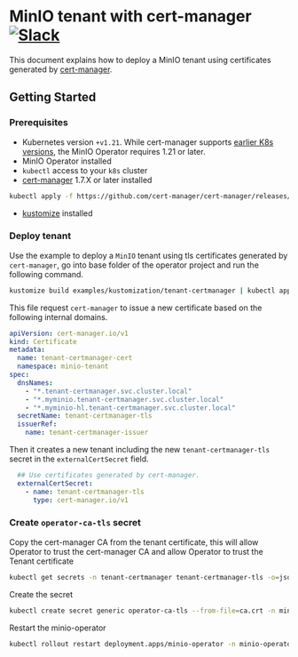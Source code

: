 # MinIO tenant with cert-manager [![Slack](https://slack.min.io/slack?type=svg)](https://slack.min.io)

This document explains how to deploy a MinIO tenant using certificates generated
by [cert-manager](https://cert-manager.io/).

## Getting Started

### Prerequisites

- Kubernetes version `+v1.21`. While cert-manager
  supports [earlier K8s versions](https://cert-manager.io/docs/installation/supported-releases/), the MinIO Operator
  requires 1.21 or later.
- MinIO Operator installed
- `kubectl` access to your `k8s` cluster
- [cert-manager](https://cert-manager.io/docs/installation/) 1.7.X or later installed

```bash
kubectl apply -f https://github.com/cert-manager/cert-manager/releases/download/v1.7.2/cert-manager.yaml
```

- [kustomize](https://kustomize.io/) installed

### Deploy tenant

Use the example to deploy a `MinIO` tenant using tls certificates generated by `cert-manager`, go into base folder of
the operator project and run the following command.

```bash
kustomize build examples/kustomization/tenant-certmanager | kubectl apply -f -
```

This file request `cert-manager` to issue a new certificate based on the following internal domains.

```yaml
apiVersion: cert-manager.io/v1
kind: Certificate
metadata:
  name: tenant-certmanager-cert
  namespace: minio-tenant
spec:
  dnsNames:
    - "*.tenant-certmanager.svc.cluster.local"
    - "*.myminio.tenant-certmanager.svc.cluster.local"
    - "*.myminio-hl.tenant-certmanager.svc.cluster.local"
  secretName: tenant-certmanager-tls
  issuerRef:
    name: tenant-certmanager-issuer
```

Then it creates a new tenant including the new `tenant-certmanager-tls` secret in the `externalCertSecret` field.

```yaml
  ## Use certificates generated by cert-manager.
  externalCertSecret:
    - name: tenant-certmanager-tls
      type: cert-manager.io/v1
```

### Create `operator-ca-tls` secret

Copy the cert-manager CA from the tenant certificate, this will allow Operator to trust the cert-manager CA and allow Operator to trust the Tenant certificate

```sh
kubectl get secrets -n tenant-certmanager tenant-certmanager-tls -o=jsonpath='{.data.ca\.crt}' | base64 -d > ca.crt
```

Create the secret

```sh
kubectl create secret generic operator-ca-tls --from-file=ca.crt -n minio-operator
```

Restart the minio-operator

```sh
kubectl rollout restart deployment.apps/minio-operator -n minio-operator
```
